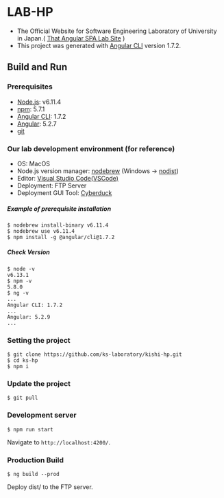 # LAB-HP
- The Official Website for Software Engineering Laboratory of University in Japan.( [That Angular SPA Lab Site](http://www.kishi.mgmt.waseda.ac.jp) )
- This project was generated with [Angular CLI](https://github.com/angular/angular-cli) version 1.7.2.

## Build and Run

### Prerequisites
- [Node.js](https://nodejs.org/en/): v6.11.4
- [npm](https://www.npmjs.com/): 5.7.1
- [Angular CLI](https://github.com/angular/angular-cli): 1.7.2
- [Angular](https://angular-ja.firebaseapp.com/): 5.2.7
- [git](https://git-scm.com/)

### Our lab development environment (for reference)
- OS: MacOS
- Node.js version manager: [nodebrew](https://github.com/hokaccha/nodebrew) (Windows -> [nodist](https://github.com/marcelklehr/nodist))
- Editor: [Visual Studio Code(VSCode)](https://code.visualstudio.com/)
- Deployment: FTP Server
- Deployment GUI Tool: [Cyberduck](https://cyberduck.io/)

##### Example of prerequisite installation
```
$ nodebrew install-binary v6.11.4
$ nodebrew use v6.11.4
$ npm install -g @angular/cli@1.7.2
```

##### Check Version
```
$ node -v
v6.13.1
$ npm -v
5.8.0
$ ng -v
...
Angular CLI: 1.7.2
...
Angular: 5.2.9
...
```

### Setting the project
```
$ git clone https://github.com/ks-laboratory/kishi-hp.git
$ cd ks-hp
$ npm i
```

### Update the project
```
$ git pull
```

### Development server
```
$ npm run start
```
Navigate to `http://localhost:4200/`.

### Production Build
```
$ ng build --prod
```
Deploy dist/ to the FTP server.
